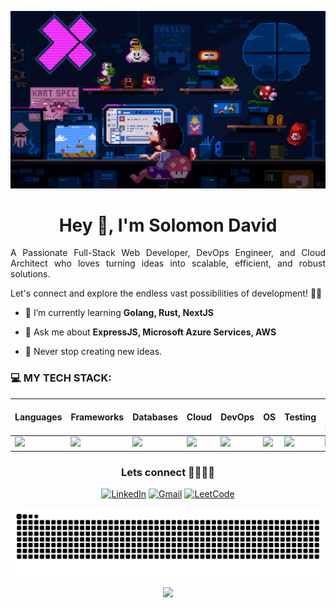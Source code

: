 ![](./assets/banner-01.gif)

<h1 align="center">Hey 👋, I'm Solomon David</h1>

<p align="center">
 
<!--<a href="https://github.com/solomonjdavid001"> 
 <img src="https://readme-typing-svg.demolab.com?font=Georgia&size=18&duration=3000&pause=100&multiline=true&width=550&height=80&lines=Backend+Developer;MERN|JavaScript|Python" alt="Typing SVG" />
</a>
-->

<p align="justify">A Passionate Full-Stack Web Developer, DevOps Engineer, and Cloud Architect who loves turning ideas into scalable, efficient, and robust solutions.</p>
Let's connect and explore the endless vast possibilities of development! 🚀✨
</p>

<!--<img align="right" src="./Designer-4.png" width="170"> -->

- 🌱 I’m currently learning **Golang, Rust, NextJS**

- 💬 Ask me about **ExpressJS, Microsoft Azure Services, AWS**

- 🚀 Never stop creating new ideas.


### 💻 MY TECH STACK:

| Languages | Frameworks | Databases | Cloud | DevOps | OS | Testing | Runtime / Package Managers | Desktop / Mobile Apps |
| --------- | ---------- | --------- | ----- | ------ | -- | ------- | -------------------------- | --------------------- |
| <img src="https://skillicons.dev/icons?i=javascript,typescript,html,css,python,go,rust,cpp&perline=3" /> | <img src="https://skillicons.dev/icons?i=react,nextjs,express,nest,tailwind&perline=3" />  |  <img src="https://skillicons.dev/icons?i=mongo,mysql,redis&perline=3" /> | <img src="https://skillicons.dev/icons?i=azure,aws,gcp,vercel,heroku&perline=3" /> | <img src="https://skillicons.dev/icons?i=docker,kubernetes,terraform,grafana,prometheus,githubactions&perline=3" /> | <img src="https://skillicons.dev/icons?i=linux,ubuntu,apple,windows,raspberrypi&perline=3" /> | <img src="https://skillicons.dev/icons?i=jest,selenium&perline=3" /> | <img src="https://skillicons.dev/icons?i=vite,bun,npm,pnpm,yarn&perline=3" /> | <img src="https://skillicons.dev/icons?i=electron,tauri&perline=3" /> |

<div align="center">
<div><h3>Lets connect 👨🏻‍💻✨ </h3></div>
  
[![LinkedIn](https://img.shields.io/badge/linkedin-%230077B5.svg?style=for-the-badge&logo=linkedin&logoColor=white)](https://www.linkedin.com/in/solomonjdavid001)
[![Gmail](https://img.shields.io/badge/Gmail-D14836?style=for-the-badge&logo=gmail&logoColor=white)](solomonjdavid001@gmail.com)
[![LeetCode](https://img.shields.io/badge/-LeetCode-FFA116?style=for-the-badge&logo=LeetCode&logoColor=black)](https://leetcode.com/Solomon_david01)

<img src="https://raw.githubusercontent.com/solomonjdavid001/solomonjdavid001/output/snake.svg" alt="Snake animation" />

</div>

<p align="center">
  <a href="https://github.com/solomonjdavid001"><img src="https://readme-typing-svg.herokuapp.com/?lines=Thanks%20For%20Visiting!;Take%20A%20Look%20at%20my%20Repositories%20⭐👇;Follow..;Your%20Dreams%20✨;&font=Candara&center=true&width=650&height=100&color=58a6ff&vCenter=true&size=20"></a>
</p>

